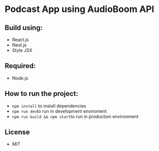 # Podcast App using AudioBoom API

## Build using:

- React.js
- Next.js
- Style JSX

## Required:

- Node.js

## How to run the project:

- `npm install` to install dependencies
- `npm run dev`to run in development enviroment
- `npm run build && npm start`to run in production environment

## License

- MIT

